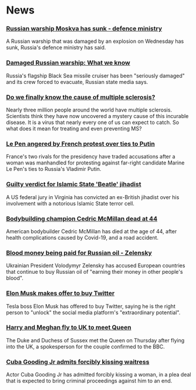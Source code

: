 # News
### [Russian warship Moskva has sunk - defence ministry](https://www.bbc.com/news/world-europe-61114843)
A Russian warship that was damaged by an explosion on Wednesday has sunk, Russia's defence ministry has said.
### [Damaged Russian warship: What we know](https://www.bbc.com/news/world-europe-61103927)
Russia's flagship Black Sea missile cruiser has been "seriously damaged" and its crew forced to evacuate, Russian state media says. 
### [Do we finally know the cause of multiple sclerosis?](https://www.bbc.com/news/health-61042598)
Nearly three million people around the world have multiple sclerosis. Scientists think they have now uncovered a mystery cause of this incurable disease. It is a virus that nearly every one of us can expect to catch. So what does it mean for treating and even preventing MS?
### [Le Pen angered by French protest over ties to Putin](https://www.bbc.com/news/world-europe-61105322)
France's two rivals for the presidency have traded accusations after a woman was manhandled for protesting against far-right candidate Marine Le Pen's ties to Russia's Vladimir Putin.
### [Guilty verdict for Islamic State 'Beatle' jihadist](https://www.bbc.com/news/world-us-canada-61112787)
A US federal jury in Virginia has convicted an ex-British jihadist over his involvement with a notorious Islamic State terror cell.
### [Bodybuilding champion Cedric McMillan dead at 44](https://www.bbc.com/news/world-us-canada-61096966)
American bodybuilder Cedric McMillan has died at the age of 44, after health complications caused by Covid-19, and a road accident. 
### [Blood money being paid for Russian oil - Zelensky](https://www.bbc.com/news/world-europe-61107725)
Ukrainian President Volodymyr Zelensky has accused European countries that continue to buy Russian oil of "earning their money in other people's blood".
### [Elon Musk makes offer to buy Twitter](https://www.bbc.com/news/business-61104231)
Tesla boss Elon Musk has offered to buy Twitter, saying he is the right person to "unlock" the social media platform's "extraordinary potential".
### [Harry and Meghan fly to UK to meet Queen](https://www.bbc.com/news/uk-61114969)
The Duke and Duchess of Sussex met the Queen on Thursday after flying into the UK, a spokesperson for the couple confirmed to the BBC.
### [Cuba Gooding Jr admits forcibly kissing waitress](https://www.bbc.com/news/entertainment-arts-61105177)
Actor Cuba Gooding Jr has admitted forcibly kissing a woman, in a plea deal that is expected to bring criminal proceedings against him to an end.
